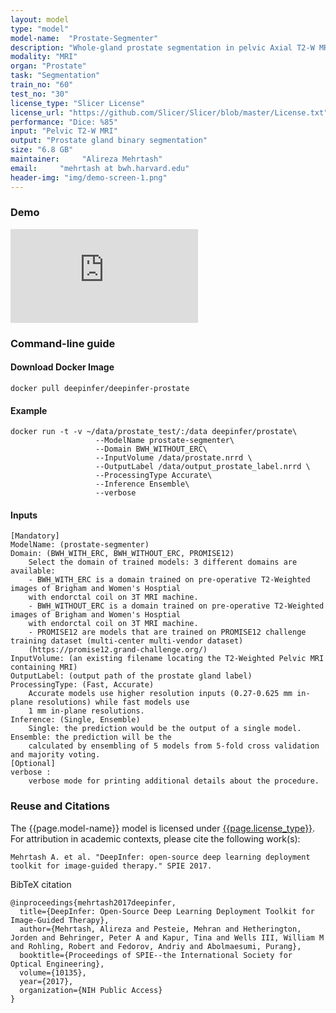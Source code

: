 ```yaml
---
layout: model
type: "model"
model-name:  "Prostate-Segmenter"
description: "Whole-gland prostate segmentation in pelvic Axial T2-W MRI scans"
modality: "MRI"
organ: "Prostate"
task: "Segmentation"
train_no: "60"
test_no: "30"
license_type: "Slicer License"
license_url: "https://github.com/Slicer/Slicer/blob/master/License.txt"
performance: "Dice: %85"
input: "Pelvic T2-W MRI"
output: "Prostate gland binary segmentation"
size: "6.8 GB"
maintainer:     "Alireza Mehrtash"
email:     "mehrtash at bwh.harvard.edu"
header-img: "img/demo-screen-1.png"
---
```


### Demo
<div class="row">
<div class="col-md-6">
<div class="embed-responsive embed-responsive-16by9">
<iframe src="https://www.youtube.com/embed/BgqUzAwMfvQ?rel=0&amp;showinfo=0" frameborder="0" allow="autoplay; encrypted-media" allowfullscreen></iframe>
</div>
</div>
</div>


### Command-line guide
#### Download Docker Image
```
docker pull deepinfer/deepinfer-prostate
```
#### Example
```
docker run -t -v ~/data/prostate_test/:/data deepinfer/prostate\
                   --ModelName prostate-segmenter\
                   --Domain BWH_WITHOUT_ERC\
                   --InputVolume /data/prostate.nrrd \
                   --OutputLabel /data/output_prostate_label.nrrd \
                   --ProcessingType Accurate\
                   --Inference Ensemble\
                   --verbose
```
#### Inputs
```
[Mandatory]
ModelName: (prostate-segmenter)
Domain: (BWH_WITH_ERC, BWH_WITHOUT_ERC, PROMISE12)
    Select the domain of trained models: 3 different domains are available:
    - BWH_WITH_ERC is a domain trained on pre-operative T2-Weighted images of Brigham and Women's Hosptial
    with endorctal coil on 3T MRI machine.
    - BWH_WITHOUT_ERC is a domain trained on pre-operative T2-Weighted images of Brigham and Women's Hosptial
    with endorctal coil on 3T MRI machine.
    - PROMISE12 are models that are trained on PROMISE12 challenge training dataset (multi-center multi-vendor dataset) 
    (https://promise12.grand-challenge.org/)
InputVolume: (an existing filename locating the T2-Weighted Pelvic MRI containing MRI)
OutputLabel: (output path of the prostate gland label)
ProcessingType: (Fast, Accurate)
    Accurate models use higher resolution inputs (0.27-0.625 mm in-plane resolutions) while fast models use
    1 mm in-plane resolutions.
Inference: (Single, Ensemble)
    Single: the prediction would be the output of a single model. Ensemble: the prediction will be the 
    calculated by ensembling of 5 models from 5-fold cross validation and majority voting.
[Optional]
verbose : 
    verbose mode for printing additional details about the procedure.
```

<!--### Related blog posts

* <a href="/jekyll/2017/06/10/prostate-volume-measurement/">Prostate volumetric measurements in MRI with DeepInfer and 3D Slicer</a-->

### Reuse and Citations
The {{page.model-name}} model is licensed under [{{page.license_type}}]({{page.license_url}}).<br>
For attribution in academic contexts, please cite the following work(s):

```
Mehrtash A. et al. "DeepInfer: open-source deep learning deployment toolkit for image-guided therapy." SPIE 2017.
```
BibTeX citation

```
@inproceedings{mehrtash2017deepinfer,
  title={DeepInfer: Open-Source Deep Learning Deployment Toolkit for Image-Guided Therapy},
  author={Mehrtash, Alireza and Pesteie, Mehran and Hetherington, Jorden and Behringer, Peter A and Kapur, Tina and Wells III, William M and Rohling, Robert and Fedorov, Andriy and Abolmaesumi, Purang},
  booktitle={Proceedings of SPIE--the International Society for Optical Engineering},
  volume={10135},
  year={2017},
  organization={NIH Public Access}
}
```
